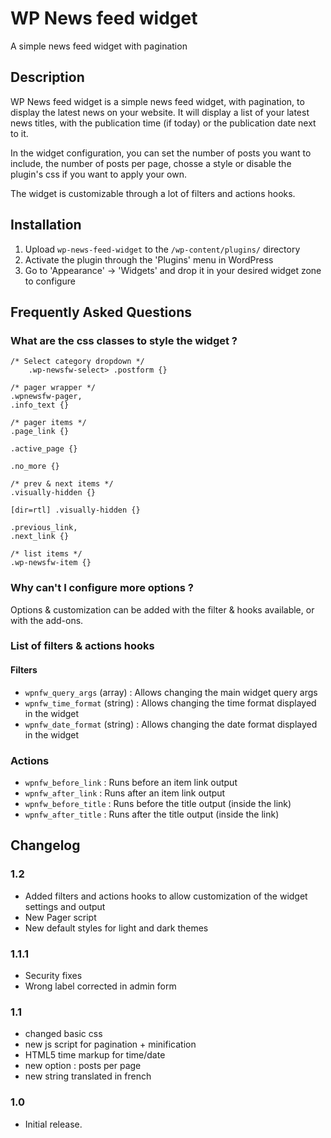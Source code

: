 # WP News feed widget

A simple news feed widget with pagination

## Description

WP News feed widget is a simple news feed widget, with pagination, to display the latest news on your website. It will display a list of your latest news titles, with the publication time (if today) or the publication date next to it.

In the widget configuration, you can set the number of posts you want to include, the number of posts per page, chosse a style or disable the plugin's css if you want to apply your own.

The widget is customizable through a lot of filters and actions hooks.

## Installation

1. Upload `wp-news-feed-widget` to the `/wp-content/plugins/` directory
1. Activate the plugin through the 'Plugins' menu in WordPress
1. Go to 'Appearance' -> 'Widgets' and drop it in your desired widget zone to configure

## Frequently Asked Questions

### What are the css classes to style the widget ?

```
/* Select category dropdown */
    .wp-newsfw-select> .postform {}

/* pager wrapper */
.wpnewsfw-pager,
.info_text {}

/* pager items */
.page_link {}

.active_page {}

.no_more {}

/* prev & next items */
.visually-hidden {}

[dir=rtl] .visually-hidden {}

.previous_link,
.next_link {}

/* list items */
.wp-newsfw-item {}
```

### Why can't I configure more options ?

Options & customization can be added with the filter & hooks available, or with the add-ons.

### List of filters & actions hooks

#### Filters
* `wpnfw_query_args` (array) : Allows changing the main widget query args
* `wpnfw_time_format` (string) : Allows changing the time format displayed in the widget
* `wpnfw_date_format` (string) : Allows changing the date format displayed in the widget

### Actions
* `wpnfw_before_link` : Runs before an item link output
* `wpnfw_after_link` : Runs after an item link output
* `wpnfw_before_title` : Runs before the title output (inside the link)
* `wpnfw_after_title` : Runs after the title output (inside the link)

## Changelog

### 1.2
* Added filters and actions hooks to allow customization of the widget settings and output
* New Pager script
* New default styles for light and dark themes

### 1.1.1
* Security fixes
* Wrong label corrected in admin form

### 1.1
* changed basic css
* new js script for pagination + minification
* HTML5 time markup for time/date
* new option : posts per page
* new string translated in french
 
### 1.0
* Initial release.
